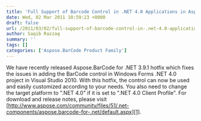 ```yaml
---
title: 'Full Support of Barcode Control in .NET 4.0 Applications in Aspose.BarCode for .NET 3.9.1'
date: Wed, 02 Mar 2011 10:59:23 +0000
draft: false
url: /2011/03/02/full-support-of-barcode-control-in-.net-4.0-applications-in-aspose.barcode-for-.net-3.9.1/
author: Saqib Razzaq
summary: ''
tags: []
categories: ['Aspose.BarCode Product Family']
---
```


We have recently released Aspose.BarCode for .NET 3.9.1 hotfix which fixes the issues in adding the BarCode control in Windows Forms .NET 4.0 project in Visual Studio 2010. With this hotfix, the control can now be used and easily customized according to your needs. You also need to change the target platform to ".NET 4.0" if it is set to ".NET 4.0 Client Profile". For download and release notes, please visit [http://www.aspose.com/community/files/51/.net-components/aspose.barcode-for-.net/default.aspx][1].




[1]: http://www.aspose.com/community/files/51/.net-components/aspose.barcode-for-.net/default.aspx




